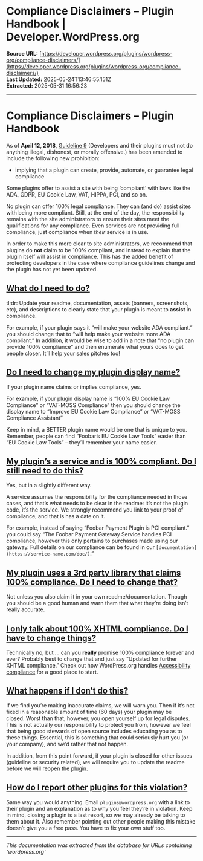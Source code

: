 # Compliance Disclaimers – Plugin Handbook | Developer.WordPress.org

**Source URL:** [https://developer.wordpress.org/plugins/wordpress-org/compliance-disclaimers/](https://developer.wordpress.org/plugins/wordpress-org/compliance-disclaimers/)  
**Last Updated:** 2025-05-24T13:46:55.151Z  
**Extracted:** 2025-05-31 16:56:23

---

# Compliance Disclaimers – Plugin Handbook

As of **April 12, 2018**, [Guideline 9](https://developer.wordpress.org/plugins/wordpress-org/detailed-plugin-guidelines/#9-developers-and-their-plugins-must-not-do-anything-illegal-dishonest-or-morally-offensive) (Developers and their plugins must not do anything illegal, dishonest, or morally offensive.) has been amended to include the following new prohibition:

*   implying that a plugin can create, provide, automate, or guarantee legal compliance

Some plugins offer to assist a site with being ‘compliant’ with laws like the ADA, GDPR, EU Cookie Law, VAT, HIPPA, PCI, and so on.

No plugin can offer 100% legal compliance. They can (and do) assist sites with being more compliant. Still, at the end of the day, the responsibility remains with the site administrators to ensure their sites meet the qualifications for any compliance. Even services are not providing full compliance, just compliance when _their_ service is in use.

In order to make this more clear to site administrators, we recommend that plugins do **not** claim to be 100% compliant, and instead to explain that the plugin itself will assist in compliance. This has the added benefit of protecting developers in the case where compliance guidelines change and the plugin has not yet been updated.

## [What do I need to do?](#what-do-i-need-to-do)

tl;dr: Update your readme, documentation, assets (banners, screenshots, etc), and descriptions to clearly state that your plugin is meant to **assist** in compliance.

For example, if your plugin says it “will make your website ADA compliant.” you should change that to “will help make your website more ADA compliant.” In addition, it would be wise to add in a note that “no plugin can provide 100% compliance” and then enumerate what yours does to get people closer. It’ll help your sales pitches too!

## [Do I need to change my plugin display name?](#do-i-need-to-change-my-plugin-display-name)

If your plugin name claims or implies compliance, yes.

For example, if your plugin display name is “100% EU Cookie Law Compliance” or “VAT-MOSS Compliance” then you should change the display name to “Improve EU Cookie Law Compliance” or “VAT-MOSS Compliance Assistant”

Keep in mind, a BETTER plugin name would be one that is unique to you. Remember, people can find “Foobar’s EU Cookie Law Tools” easier than “EU Cookie Law Tools” – they’ll remember your name easier.

## [My plugin’s a service and is 100% compliant. Do I still need to do this?](#my-plugins-a-service-and-is-100-compliant-do-i-still-need-to-do-this)

Yes, but in a slightly different way.

A service assumes the responsibility for the compliance needed in those cases, and that’s what needs to be clear in the readme: it’s not the plugin code, it’s the service. We strongly recommend you link to your proof of compliance, and that is has a date on it.

For example, instead of saying “Foobar Payment Plugin is PCI compliant.” you could say “The Foobar Payment Gateway Service handles PCI compliance, however this only pertains to purchases made using our gateway. Full details on our compliance can be found in our `[documentation](https://service-name.com/doc/)`.”

## [My plugin uses a 3rd party library that claims 100% compliance. Do I need to change that?](#my-plugin-uses-a-3rd-party-library-that-claims-100-compliance-do-i-need-to-change-that)

Not unless you also claim it in your own readme/documentation. Though you should be a good human and warn them that what they’re doing isn’t really accurate.

## [I only talk about 100% XHTML compliance. Do I have to change things?](#i-only-talk-about-100-xhtml-compliance-do-i-have-to-change-things)

Technically no, but … can you **really** promise 100% compliance forever and ever? Probably best to change that and just say “Updated for further XHTML compliance.” Check out how WordPress.org handles [Accessibility compliance](https://wordpress.org/about/accessibility/) for a good place to start.

## [What happens if I don’t do this?](#what-happens-if-i-dont-do-this)

If we find you’re making inaccurate claims, we will warn you. Then if it’s not fixed in a reasonable amount of time (60 days) your plugin may be closed. Worst than that, however, you open yourself up for legal disputes. This is not actually our responsibility to protect you from, however we feel that being good stewards of open source includes educating you as to these things. Essential, this is something that could seriously hurt you (or your company), and we’d rather that not happen.

In addition, from this point forward, if your plugin is closed for other issues (guideline or security related), we will require you to update the readme before we will reopen the plugin.

## [How do I report other plugins for this violation?](#how-do-i-report-other-plugins-for-this-violation)

Same way you would anything. Email `plugins@wordpress.org` with a link to their plugin and an explanation as to why you feel they’re in violation. Keep in mind, closing a plugin is a last resort, so we may already be talking to them about it. Also remember pointing out other people making this mistake doesn’t give you a free pass. You have to fix your own stuff too.

---

*This documentation was extracted from the database for URLs containing 'wordpress.org'*
